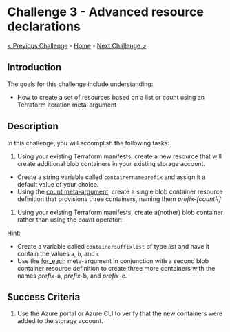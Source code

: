 # Challenge 3 - Advanced resource declarations

[< Previous Challenge](./Challenge-02.md) - [Home](../README.md) - [Next Challenge >](./Challenge-04.md)

## Introduction

The goals for this challenge include understanding:

- How to create a set of resources based on a list or count using an Terraform iteration meta-argument

## Description

In this challenge, you will accomplish the following tasks:

1. Using your existing Terraform manifests, create a new resource that will create additional blob containers in your existing storage account.

- Create a string variable called `containernameprefix` and assign it a default value of your choice.
- Using the [count meta-argument](https://developer.hashicorp.com/terraform/language/meta-arguments/count), create a single blob container resource definition that provisions three containers, naming them _prefix-[count#]_

1. Using your existing Terraform manifests, create a(nother) blob container rather than using the _count_ operator:

Hint:
- Create a variable called `containersuffixlist` of type _list_ and have it contain the values `a`, `b`, and `c`
- Use the [for_each](https://developer.hashicorp.com/terraform/language/meta-arguments/for_each) meta-argument in conjunction with a second blob container resource definition to create three more containers with the names _prefix_-a, _prefix_-b, and _prefix_-c.

## Success Criteria

1. Use the Azure portal or Azure CLI to verify that the new containers were added to the storage account.
